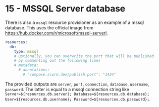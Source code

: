 # 15 - MSSQL Server database

There is also a `mssql` resource provisioner as an example
of a mssql database. This uses the official image from <https://hub.docker.com/r/microsoft/mssql-serverl>.

```yaml
resources:
  db:
    type: mssql
    # Optionally, you can overwrite the port that will be published
    # by commenting out the following lines
    # metadata:
      # annotations:
        # "compose.score.dev/publish-port": "1434"
```

The provided outputs are `server`, `port`, `connection`, `database`, `username`, `password`.
The latter is equal to a mssql
connection string like `Server=${resources.db.server}; Database=${resources.db.database}; User=${resources.db.username}; Password=${resources.db.password};`.
